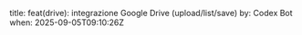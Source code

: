 title: feat(drive): integrazione Google Drive (upload/list/save)
by: Codex Bot
when: 2025-09-05T09:10:26Z
